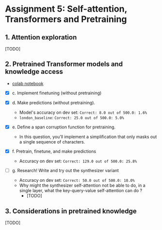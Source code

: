 # Assignment 5: Self-attention, Transformers and Pretraining

## 1. Attention exploration

[TODO]

## 2. Pretrained Transformer models and knowledge access
- [colab notebook](https://colab.research.google.com/drive/1eUwaEZFWhOMjUtDTKKPcaUjOGJHrzixf?usp=sharing)

- [x] c. Implement finetuning (without pretraining)
- [x] d. Make predictions (without pretraining).
    - Model's accuracy on dev set: `Correct: 8.0 out of 500.0: 1.6%`
    - `london_baseline`: `Correct: 25.0 out of 500.0: 5.0%`

- [x] e. Define a span corruption function for pretraining.
    - In this question, you’ll implement a simplification that only masks out a 
    single sequence of characters.

- [x] f. Pretrain, finetune, and make predictions
    - Accuracy on dev set: `Correct: 129.0 out of 500.0: 25.8%` 

- [ ] g. Research! Write and try out the synthesizer variant
    - Accuracy on dev set: `Correct: 50.0 out of 500.0: 10.0%`
    - Why might the synthesizer self-attention not be able to do, in a single layer, what the key-query-value self-attention can do ?
        - [TODO]

## 3. Considerations in pretrained knowledge

[TODO]
